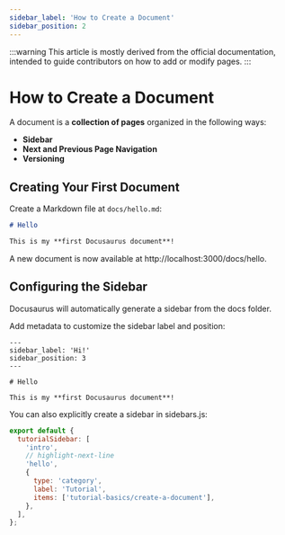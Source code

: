```yaml
---
sidebar_label: 'How to Create a Document'
sidebar_position: 2
---
```


:::warning
This article is mostly derived from the official documentation, intended to guide contributors on how to add or modify pages.
:::

# How to Create a Document

A document is a **collection of pages** organized in the following ways:

- **Sidebar**
- **Next and Previous Page Navigation**
- **Versioning**

## Creating Your First Document

Create a Markdown file at `docs/hello.md`:

```markdown title="docs/hello.md"
# Hello

This is my **first Docusaurus document**!
```

A new document is now available at http://localhost:3000/docs/hello.

## Configuring the Sidebar

Docusaurus will automatically generate a sidebar from the docs folder.

Add metadata to customize the sidebar label and position:

```
---
sidebar_label: 'Hi!'
sidebar_position: 3
---

# Hello

This is my **first Docusaurus document**!
```

You can also explicitly create a sidebar in sidebars.js:

```javascript
export default {
  tutorialSidebar: [
    'intro',
    // highlight-next-line
    'hello',
    {
      type: 'category',
      label: 'Tutorial',
      items: ['tutorial-basics/create-a-document'],
    },
  ],
};
```